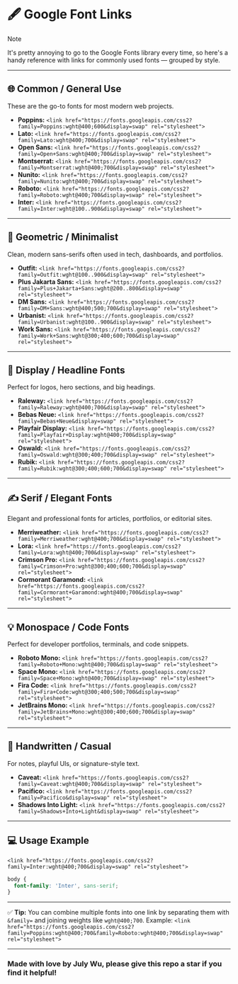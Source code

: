 # 🖋️ Google Font Links

> [!NOTE]
> It's pretty annoying to go to the Google Fonts library every time, so here's a handy reference with links for commonly used fonts — grouped by style.

---

## 🌐 Common / General Use

These are the go-to fonts for most modern web projects.

* **Poppins:**
  `<link href="https://fonts.googleapis.com/css2?family=Poppins:wght@400;600&display=swap" rel="stylesheet">`
* **Lato:**
  `<link href="https://fonts.googleapis.com/css2?family=Lato:wght@400;700&display=swap" rel="stylesheet">`
* **Open Sans:**
  `<link href="https://fonts.googleapis.com/css2?family=Open+Sans:wght@400;700&display=swap" rel="stylesheet">`
* **Montserrat:**
  `<link href="https://fonts.googleapis.com/css2?family=Montserrat:wght@400;700&display=swap" rel="stylesheet">`
* **Nunito:**
  `<link href="https://fonts.googleapis.com/css2?family=Nunito:wght@400;700&display=swap" rel="stylesheet">`
* **Roboto:**
  `<link href="https://fonts.googleapis.com/css2?family=Roboto:wght@400;700&display=swap" rel="stylesheet">`
* **Inter:**
  `<link href="https://fonts.googleapis.com/css2?family=Inter:wght@100..900&display=swap" rel="stylesheet">`

---

## 🔷 Geometric / Minimalist

Clean, modern sans-serifs often used in tech, dashboards, and portfolios.

* **Outfit:**
  `<link href="https://fonts.googleapis.com/css2?family=Outfit:wght@100..900&display=swap" rel="stylesheet">`
* **Plus Jakarta Sans:**
  `<link href="https://fonts.googleapis.com/css2?family=Plus+Jakarta+Sans:wght@200..800&display=swap" rel="stylesheet">`
* **DM Sans:**
  `<link href="https://fonts.googleapis.com/css2?family=DM+Sans:wght@400;500;700&display=swap" rel="stylesheet">`
* **Urbanist:**
  `<link href="https://fonts.googleapis.com/css2?family=Urbanist:wght@100..900&display=swap" rel="stylesheet">`
* **Work Sans:**
  `<link href="https://fonts.googleapis.com/css2?family=Work+Sans:wght@300;400;600;700&display=swap" rel="stylesheet">`

---

## 🎨 Display / Headline Fonts

Perfect for logos, hero sections, and big headings.

* **Raleway:**
  `<link href="https://fonts.googleapis.com/css2?family=Raleway:wght@400;700&display=swap" rel="stylesheet">`
* **Bebas Neue:**
  `<link href="https://fonts.googleapis.com/css2?family=Bebas+Neue&display=swap" rel="stylesheet">`
* **Playfair Display:**
  `<link href="https://fonts.googleapis.com/css2?family=Playfair+Display:wght@400;700&display=swap" rel="stylesheet">`
* **Oswald:**
  `<link href="https://fonts.googleapis.com/css2?family=Oswald:wght@300;400;700&display=swap" rel="stylesheet">`
* **Rubik:**
  `<link href="https://fonts.googleapis.com/css2?family=Rubik:wght@300;400;600;700&display=swap" rel="stylesheet">`

---

## ✍️ Serif / Elegant Fonts

Elegant and professional fonts for articles, portfolios, or editorial sites.

* **Merriweather:**
  `<link href="https://fonts.googleapis.com/css2?family=Merriweather:wght@400;700&display=swap" rel="stylesheet">`
* **Lora:**
  `<link href="https://fonts.googleapis.com/css2?family=Lora:wght@400;700&display=swap" rel="stylesheet">`
* **Crimson Pro:**
  `<link href="https://fonts.googleapis.com/css2?family=Crimson+Pro:wght@300;400;600;700&display=swap" rel="stylesheet">`
* **Cormorant Garamond:**
  `<link href="https://fonts.googleapis.com/css2?family=Cormorant+Garamond:wght@400;700&display=swap" rel="stylesheet">`

---

## 💡 Monospace / Code Fonts

Perfect for developer portfolios, terminals, and code snippets.

* **Roboto Mono:**
  `<link href="https://fonts.googleapis.com/css2?family=Roboto+Mono:wght@400;700&display=swap" rel="stylesheet">`
* **Space Mono:**
  `<link href="https://fonts.googleapis.com/css2?family=Space+Mono:wght@400;700&display=swap" rel="stylesheet">`
* **Fira Code:**
  `<link href="https://fonts.googleapis.com/css2?family=Fira+Code:wght@300;400;500;700&display=swap" rel="stylesheet">`
* **JetBrains Mono:**
  `<link href="https://fonts.googleapis.com/css2?family=JetBrains+Mono:wght@300;400;600;700&display=swap" rel="stylesheet">`

---

## 💫 Handwritten / Casual

For notes, playful UIs, or signature-style text.

* **Caveat:**
  `<link href="https://fonts.googleapis.com/css2?family=Caveat:wght@400;700&display=swap" rel="stylesheet">`
* **Pacifico:**
  `<link href="https://fonts.googleapis.com/css2?family=Pacifico&display=swap" rel="stylesheet">`
* **Shadows Into Light:**
  `<link href="https://fonts.googleapis.com/css2?family=Shadows+Into+Light&display=swap" rel="stylesheet">`

---

## 💻 Usage Example

`<link href="https://fonts.googleapis.com/css2?family=Inter:wght@400;700&display=swap" rel="stylesheet">`

```css
body {
  font-family: 'Inter', sans-serif;
}
```

---

✅ **Tip:** You can combine multiple fonts into one link by separating them with `&family=` and joining weights like `wght@400;700`.
Example:
`<link href="https://fonts.googleapis.com/css2?family=Poppins:wght@400;700&family=Roboto:wght@400;700&display=swap" rel="stylesheet">`

---
### Made with love by July Wu, please give this repo a star if you find it helpful!
